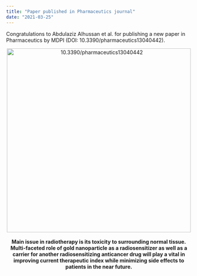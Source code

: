 ```yaml
---
title: "Paper published in Pharmaceutics journal"
date: "2021-03-25"
---
```


Congratulations to Abdulaziz Alhussan et al. for publishing a new paper in Pharmaceutics by MDPI (DOI: 10.3390/pharmaceutics13040442).

<center>
<img src="/~devikac/img/publications/pharma-mar-2021.png" alt="10.3390/pharmaceutics13040442" width="500"/>

<br/>
<br/>
<b>
Main issue in radiotherapy is its toxicity to surrounding normal tissue. Multi-faceted role of gold nanoparticle as a radiosensitizer as well as a  carrier for another radiosensitizing anticancer drug will play a vital in improving current therapeutic index while minimizing side effects to patients in the near future.</center></b>
